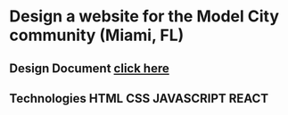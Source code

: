 # Design a website for the Model City community (Miami, FL) 

## Design Document [click here](https://docs.google.com/document/d/1VoMoNnw8HCOAP6Yyx-xofjrsHjgJ8F04Xn2CnW17BHI/edit?usp=sharing)

## Technologies HTML CSS JAVASCRIPT REACT
